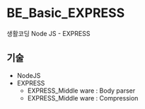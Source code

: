 # BE_Basic_EXPRESS

생활코딩 Node JS - EXPRESS

## 기술

- NodeJS
- EXPRESS
  - EXPRESS_Middle ware : Body parser
  - EXPRESS_Middle ware : Compression
